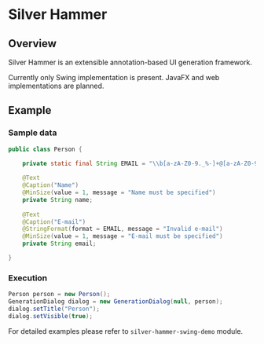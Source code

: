 # Silver Hammer

## Overview

Silver Hammer is an extensible annotation-based UI generation framework.

Currently only Swing implementation is present. JavaFX and web implementations are planned.

## Example

### Sample data
```java
public class Person {

	private static final String EMAIL = "\\b[a-zA-Z0-9._%-]+@[a-zA-Z0-9.-]+\\.[a-zA-Z]{2,4}\\b";
		
	@Text
	@Caption("Name")
	@MinSize(value = 1, message = "Name must be specified")
	private String name;
		
	@Text
	@Caption("E-mail")
	@StringFormat(format = EMAIL, message = "Invalid e-mail")
	@MinSize(value = 1, message = "E-mail must be specified")
	private String email;

}
```

### Execution
```java
Person person = new Person();
GenerationDialog dialog = new GenerationDialog(null, person);
dialog.setTitle("Person");
dialog.setVisible(true);
```

For detailed examples please refer to `silver-hammer-swing-demo` module.
